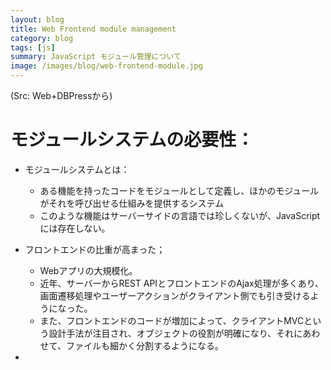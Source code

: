 ```yaml
---
layout: blog
title: Web Frontend module management
category: blog
tags: [js]
summary: JavaScript モジュール管理について
image: /images/blog/web-frontend-module.jpg
---
```


(Src: Web+DBPressから)

# モジュールシステムの必要性：

* モジュールシステムとは：
  - ある機能を持ったコードをモジュールとして定義し、ほかのモジュールがそれを呼び出せる仕組みを提供するシステム
  - このような機能はサーバーサイドの言語では珍しくないが、JavaScriptには存在しない。

* フロントエンドの比重が高まった；
  - Webアプリの大規模化。
  - 近年、サーバーからREST APIとフロントエンドのAjax処理が多くあり、画面遷移処理やユーザーアクションがクライアント側でも引き受けるようになった。
  - また、フロントエンドのコードが増加によって、クライアントMVCという設計手法が注目され、オブジェクトの役割が明確になり、それにあわせて、ファイルも細かく分割するようになる。

* <script>による読み込み順序管理の限界
  - たくさん書かないとけいけないし、依存関係も考慮した読み込み順にする必要がある。
  - JavaScriptのNode.js野場合、CommonJSスタイルのrequireやmodule, exportsという仕組みがあります。
  - ブラウザでも、モジュール管理システムを利用して、管理することは可能。

# パッケージマネージャによる環境の準備

* パッケージマネージャPackage managerの準備
  - Package managerとは：ソフトウェアのインストールやアップデート、バージョン管理を行っているソフトウェアです。

## npm - Node.jsのパッケージマネージャ

* npmとはNode.jsのパッケージマネージャ
  - Node.jsとはNode.jsはサーバー側で動作するJavaScriptであり、
  大量の処理に対応するために、ノンブロッキングI/Oというモデルを採用しています。
  - 特徴：event driven, non-blocking I/O
* npmの基本使い方

{% highlight JavaScript %}

$npm install browserify
$npm install browserify@6.1.0 //version based
$npm install -g browserify //global install
$npm uninstall browserify
$npm uninstall -g browserify

{% endhighlight %}

* package.json
  - Node.jsの環境設定ファイル
  - Node.jsのプロダクトのバージョンやパッケージ依存関係を管理するもの
  - npm initで対話的に作成可能
  - JSON形式で設定項目が書かれている
  - 依存パッケージ：depedencies（プロダクトを実行において依存）, devDepedencies（実行に依存せず、開発時に利用）
  - [自動的に説明してくれるAutomatic package.json](http://browsenpm.org/package.json)

{% highlight JavaScript %}
{
  "name": "module-name",
  "version": "10.3.1",
  "description": "An example module to illustrate the usage of a package.json",
  "author": "Your Name <you.name@example.org>",
  "contributors": [{
    "name": "Foo Bar",
    "email": "foo.bar@example.com"
  }],
  "dependencies": {
    "primus": "*",
    "async": "~0.8.0",
    "express": "4.2.x",
    "winston": "git://github.com/flatiron/winston#master",
    "bigpipe": "bigpipe/pagelet",
    "plates": "https://github.com/flatiron/plates/tarball/master"
  },
  "devDependencies": {
    "vows": "^0.7.0",
    "assume": "<1.0.0 || >=2.3.1 <2.4.5 || >=2.5.2 <3.0.0",
    "pre-commit": "*"
  },
  "license": "MIT"
}
{% endhighlight %}

  - 以下のようにnpmをinstallする時に自動的に追加可能

  {% highlight JavaScript %}
  $npm install --save browserify
  $npm install --save-dev browserify
  {% endhighlight %}

## Bower - Frontend package management

Node.jsはパッケージだけではなく、jQueryやUnderscore.jsなどもパッケージとして管理したい。
フロントエンド向けパッケージ管理マネージャであるBowerを利用。

# Keywords to remember

* モジュール：モジュールシステムの概要に参考
* Node.js：
* Common.jsのデザイン:

# 参考リソース：

* [Node.jsの基本](http://gihyo.jp/dev/serial/01/nodejs/0001)

